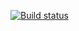 [![Build status](https://ci.appveyor.com/api/projects/status/5x0njiw25m27380k?svg=true)](https://ci.appveyor.com/project/maeukeun/selenide)
